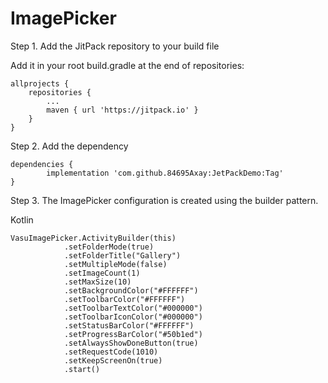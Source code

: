 # ImagePicker

Step 1. Add the JitPack repository to your build file

Add it in your root build.gradle at the end of repositories:

	allprojects {
		repositories {
			...
			maven { url 'https://jitpack.io' }
		}
	}
  
Step 2. Add the dependency

  	dependencies {
	        implementation 'com.github.84695Axay:JetPackDemo:Tag'
	}

Step 3. The ImagePicker configuration is created using the builder pattern.

Kotlin

	VasuImagePicker.ActivityBuilder(this)
                .setFolderMode(true)
                .setFolderTitle("Gallery")
                .setMultipleMode(false)
                .setImageCount(1)
                .setMaxSize(10)
                .setBackgroundColor("#FFFFFF")
                .setToolbarColor("#FFFFFF")
                .setToolbarTextColor("#000000")
                .setToolbarIconColor("#000000")
                .setStatusBarColor("#FFFFFF")
                .setProgressBarColor("#50b1ed")
                .setAlwaysShowDoneButton(true)
                .setRequestCode(1010)
                .setKeepScreenOn(true)
                .start()
		
